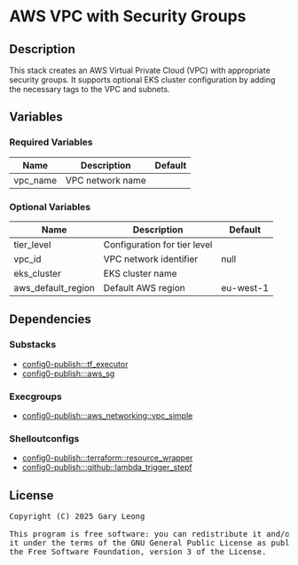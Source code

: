 # AWS VPC with Security Groups

## Description
This stack creates an AWS Virtual Private Cloud (VPC) with appropriate security groups. It supports optional EKS cluster configuration by adding the necessary tags to the VPC and subnets.

## Variables

### Required Variables

| Name | Description | Default |
|------|-------------|---------|
| vpc_name | VPC network name | &nbsp; |

### Optional Variables

| Name | Description | Default |
|------|-------------|---------|
| tier_level | Configuration for tier level | &nbsp; |
| vpc_id | VPC network identifier | null |
| eks_cluster | EKS cluster name | &nbsp; |
| aws_default_region | Default AWS region | eu-west-1 |

## Dependencies

### Substacks
- [config0-publish:::tf_executor](http://config0.http.redirects.s3-website-us-east-1.amazonaws.com/assets/stacks/config0-publish/tf_executor/default)
- [config0-publish:::aws_sg](http://config0.http.redirects.s3-website-us-east-1.amazonaws.com/assets/stacks/config0-publish/aws_sg/default)

### Execgroups
- [config0-publish:::aws_networking::vpc_simple](http://config0.http.redirects.s3-website-us-east-1.amazonaws.com/assets/exec/groups/config0-publish/aws_networking/vpc_simple/default)

### Shelloutconfigs
- [config0-publish:::terraform::resource_wrapper](http://config0.http.redirects.s3-website-us-east-1.amazonaws.com/assets/shelloutconfigs/config0-publish/terraform/resource_wrapper/default)
- [config0-publish:::github::lambda_trigger_stepf](http://config0.http.redirects.s3-website-us-east-1.amazonaws.com/assets/shelloutconfigs/config0-publish/github/lambda_trigger_stepf/default)

## License
<pre>
Copyright (C) 2025 Gary Leong <gary@config0.com>

This program is free software: you can redistribute it and/or modify
it under the terms of the GNU General Public License as published by
the Free Software Foundation, version 3 of the License.
</pre>